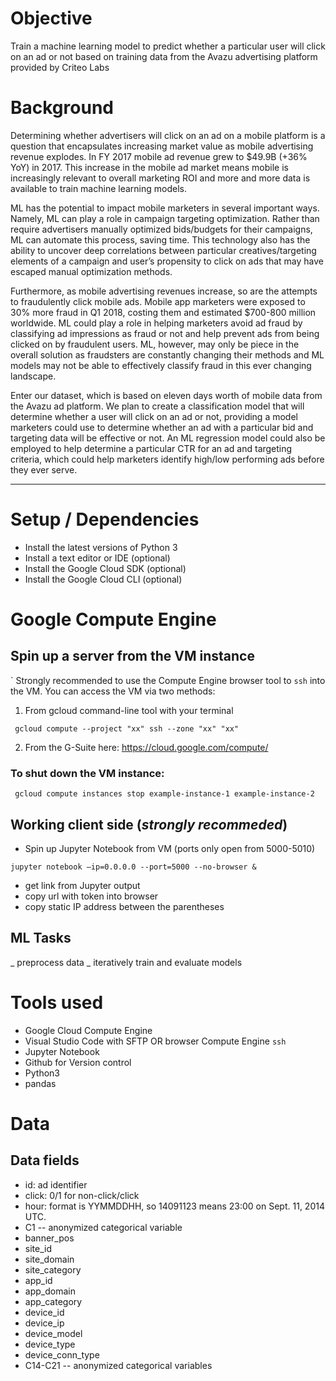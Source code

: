 # Objective
Train a machine learning model to predict whether a particular user will click on an ad or not based on training data from the Avazu advertising platform provided by Criteo Labs 


# Background
Determining whether advertisers will click on an ad on a mobile platform is a question that encapsulates increasing market value as mobile advertising revenue explodes. In FY 2017 mobile ad revenue grew to $49.9B (+36% YoY) in 2017. This increase in the mobile ad market means mobile is increasingly relevant to overall marketing ROI and more and more data is available to train machine learning models. 

ML has the potential to impact mobile marketers in several important ways. Namely, ML can play a role in campaign targeting optimization. Rather than require advertisers manually optimized bids/budgets for their campaigns, ML can automate this process, saving time.  This technology also has the ability to uncover deep correlations between particular creatives/targeting elements of a campaign and user’s propensity to click on ads that may have escaped manual optimization methods.

Furthermore, as mobile advertising revenues increase, so are the attempts to fraudulently click  mobile ads. Mobile app marketers were exposed to 30% more fraud in Q1 2018, costing them and estimated $700-800 million worldwide. ML could play a role in helping marketers avoid ad fraud by classifying ad impressions as fraud or not and help prevent ads from being clicked on by fraudulent users. ML, however, may only be piece in the overall solution as fraudsters are constantly changing their methods and ML models may not be able to effectively classify fraud in this ever changing landscape. 

Enter our dataset, which is based on eleven days worth of mobile data from the Avazu ad platform. We plan to create a classification model that will determine whether a user will click on an ad or not,  providing a model marketers could use to determine whether an ad with a particular bid and targeting data will be effective or not. An ML regression model could also be employed to help determine a particular CTR for an ad and targeting criteria, which could help marketers identify high/low performing ads before they ever serve.

--------------------------------------

# Setup / Dependencies
* Install the latest versions of Python 3
* Install a text editor or IDE (optional)
* Install the Google Cloud SDK (optional)
* Install the Google Cloud CLI (optional)


# Google Compute Engine 
## Spin up a server from the VM instance
`
Strongly recommended to use the Compute Engine browser tool to ```ssh``` into the VM. You can access the VM via two methods:

1) From gcloud command-line tool with your terminal
```
 gcloud compute --project "xx" ssh --zone "xx" "xx"
```
2) From the G-Suite here: https://cloud.google.com/compute/
 
### To shut down the VM instance:
```
 gcloud compute instances stop example-instance-1 example-instance-2
```
## Working client side (_strongly recommeded_)

-  Spin up Jupyter Notebook from VM (ports only open from 5000-5010)

```
jupyter notebook —ip=0.0.0.0 --port=5000 --no-browser &
```
-  get link from Jupyter output 
-  copy url with token into browser 
-  copy static IP address between the parentheses


## ML Tasks 
_ preprocess data
_ iteratively train and evaluate models

# Tools used
* Google Cloud Compute Engine
* Visual Studio Code with SFTP OR browser Compute Engine ```ssh```
* Jupyter Notebook
* Github for Version control
* Python3
* pandas

# Data

## Data fields
 - id: ad identifier
 - click: 0/1 for non-click/click
 - hour: format is YYMMDDHH, so 14091123 means 23:00 on Sept. 11, 2014 UTC.
 - C1 -- anonymized categorical variable
 - banner_pos
 - site_id
 - site_domain
 - site_category
 - app_id
 - app_domain
 - app_category
 - device_id
 - device_ip
 - device_model
 - device_type
 - device_conn_type
 - C14-C21 -- anonymized categorical variables
